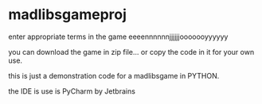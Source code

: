 # madlibsgameproj

enter appropriate terms in the game 
eeeennnnnnjjjjjjooooooyyyyyy

you can download the game in zip file... or copy the code in it for your own use. 

this is just a demonstration code for a madlibsgame in PYTHON. 

the IDE is use is PyCharm by Jetbrains
